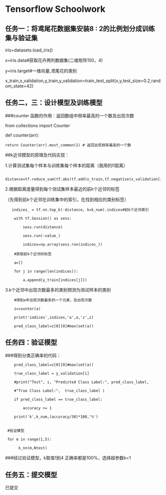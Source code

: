 Tensorflow Schoolwork
==
任务一：将鸢尾花数据集安装8 : 2的比例划分成训练集与验证集
--
iris=datasets.load_iris()

x=iris.data#获取花卉两列数据集(二维矩阵150，4)

y=iris.target#一维向量,鸢尾花的类别

x_train,x_validation,y_train,y_validation=train_test_split(x,y,test_size=0.2,random_state=42)

任务二，三：设计模型及训练模型
--
###counter 函数的作用：返回数组中频率最高的一个数及出现次数

from collections import Counter

def counter(arr):
    
    return Counter(arr).most_common(1) # 返回出现频率最高的一个数

##k近邻模型的原理及代码实现：

  1.计算测试集每个样本与训练集每个样本的距离（我用的l1距离）
  
        distance=tf.reduce_sum(tf.abs(tf.add(x_train,tf.negative(x_validation[i]))),reduction_indices=1)
        
  2.根据距离度量得到每个测试集样本最近的前k个近邻的标签
  
  （先得到前k个近邻在训练集中的索引，在找到相应的类别标签）
  
       indices_ = tf.nn.top_k(-distance, k=k_num).indices#前k个近邻索引
        
        with tf.Session() as sess:
            
            sess.run(distance)
            
            sess.run(-value_)
            
            indices=np.array(sess.run(indices_))
        
        #获取前k个近邻的标签
        
        a=[]
        
        for j in range(len(indices)):
            
            a.append(y_train[indices[j]])
      
    
3.k个近邻中出现次数最多的类别预测为测试样本的类别

        #得到a中出现次数最多的一个元素，及出现次数
        
        z=counter(a)
        
        print('indices',indices,'a',a,'z',z)
        
        pred_class_label=z[0][0]#max(set(a))
        

任务四：验证模型
----

###得到分类正确率的代码：

        pred_class_label=z[0][0]#max(set(a))
        
        true_class_label = y_validation[i]
  
        #print("Test", i, "Predicted Class Label:", pred_class_label,
        
        #"True Class Label:",  true_class_label )
        
        if pred_class_label == true_class_label:
            
            accuracy += 1
    
        print('k',k_num,(accuracy/30)*100,'%')
        
     
     #验证模型

     for m in range(1,5):
    
          k_nn(m,Ntest)
         
###经过验证模型，k取值1到4 正确率都是100%，选择超参数k=1

任务五：提交模型
--------
已提交
      
